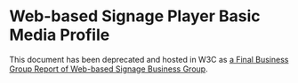 # Web-based Signage Player Basic Media Profile

This document has been deprecated and hosted in W3C as [a Final Business Group Report of Web-based Signage Business Group](https://www.w3.org/2016/websigns/basic-media/).
